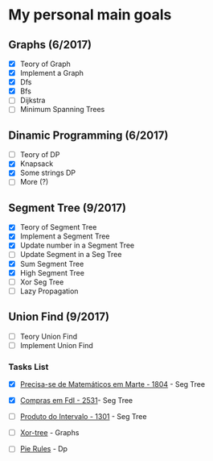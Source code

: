 # My personal main goals
## Graphs (6/2017)
- [X] Teory of Graph
- [X] Implement a Graph
- [X] Dfs
- [X] Bfs
- [ ] Dijkstra
- [ ] Minimum Spanning Trees
## Dinamic Programming (6/2017)
- [ ] Teory of DP
- [X] Knapsack
- [X] Some strings DP
- [ ] More (?)
## Segment Tree (9/2017)
- [X] Teory of Segment Tree
- [X] Implement a Segment Tree
- [X] Update number in a Segment Tree
- [ ] Update Segment in a Seg Tree
- [X] Sum Segment Tree
- [X] High Segment Tree
- [ ] Xor Seg Tree
- [ ] Lazy Propagation
## Union Find (9/2017)
- [ ] Teory Union Find
- [ ] Implement Union Find
### Tasks List
- [X] [Precisa-se de Matemáticos em Marte - 1804](https://www.urionlinejudge.com.br/judge/pt/problems/view/1804) - Seg Tree
- [X] [Compras em FdI - 2531](https://www.urionlinejudge.com.br/judge/pt/problems/view/2531)- Seg Tree
- [ ] [Produto do Intervalo - 1301](https://www.urionlinejudge.com.br/judge/pt/problems/view/1301) - Seg Tree      
- [ ] [Xor-tree](http://codeforces.com/contest/430/problem/C) - Graphs
- [ ] [Pie Rules](http://codeforces.com/contest/859/problem/C) - Dp
       